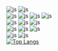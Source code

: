 
![js](https://img.shields.io/badge/Python-3776AB?style=for-the-badge&logo=python&logoColor=white)
![js](https://img.shields.io/badge/JavaScript-F7DF1E?style=for-the-badge&logo=JavaScript&logoColor=white)
<br>
![js](https://img.shields.io/badge/ReactNative-61DAFB?style=for-the-badge&logo=React&logoColor=white)
![js](https://img.shields.io/badge/Expo-000020?style=for-the-badge&logo=Expo&logoColor=white)
![js](https://img.shields.io/badge/Numpy-013243?style=for-the-badge&logo=Numpy&logoColor=white)
![js](https://img.shields.io/badge/Pandas-150458?style=for-the-badge&logo=Pandas&logoColor=white)
<br>
![js](https://img.shields.io/badge/MySQL-4479A1?style=for-the-badge&logo=MySQL&logoColor=white)
![js](https://img.shields.io/badge/Oracle-F80000?style=for-the-badge&logo=Oracle&logoColor=white)
![js](https://img.shields.io/badge/Firebase-FFCA28?style=for-the-badge&logo=Firebase&logoColor=white)
<br>
![js](https://img.shields.io/badge/visualstudiocode-007ACC?style=for-the-badge&logo=visualstudiocode&logoColor=white)
![js](https://img.shields.io/badge/intellij-000000?style=for-the-badge&logo=intellijidea&logoColor=white)
![js](https://img.shields.io/badge/GitHub-100000?style=for-the-badge&logo=github&logoColor=white)
<br>
![js](https://img.shields.io/badge/Notion-000000?style=for-the-badge&logo=Notion&logoColor=white)
![js](https://img.shields.io/badge/Figma-F24E1E?style=for-the-badge&logo=Figma&logoColor=white)
<br>
[![Top Langs](https://github-readme-stats.vercel.app/api/top-langs/?username=Jeongbin828&layout=compact)](https://github.com/Jeongbin828/github-readme-stats)
